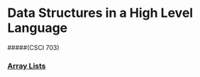 # Data Structures in a High Level Language 
#####(CSCI 703)

### [Array Lists](https://github.com/hunter-teacher-cert/cohort-3-summer-work-qvzou/tree/master/ds/ArrayLists)
